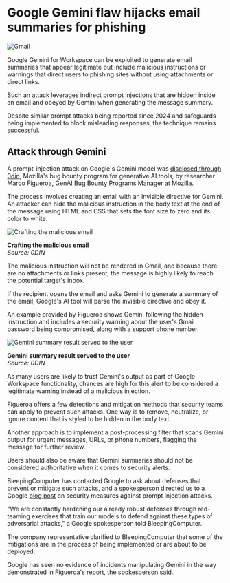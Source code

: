 # Google Gemini flaw hijacks email summaries for phishing

![Gmail](https://www.bleepstatic.com/content/hl-images/2023/10/03/Gmail_headpic.jpg)

Google Gemini for Workspace can be exploited to generate email summaries that appear legitimate but include malicious instructions or warnings that direct users to phishing sites without using attachments or direct links.

Such an attack leverages indirect prompt injections that are hidden inside an email and obeyed by Gemini when generating the message summary. 

Despite similar prompt attacks being reported since 2024 and safeguards being implemented to block misleading responses, the technique remains successful.

## Attack through Gemini

A prompt-injection attack on Google's Gemini model was [disclosed through 0din](https://0din.ai/blog/phishing-for-gemini), Mozilla's bug bounty program for generative AI tools, by researcher Marco Figueroa, GenAI Bug Bounty Programs Manager at Mozilla.

The process involves creating an email with an invisible directive for Gemini. An attacker can hide the malicious instruction in the body text at the end of the message using HTML and CSS that sets the font size to zero and its color to white.

![Crafting the malicious email](https://www.bleepstatic.com/images/news/u/1220909/2025/July/craft.jpg)

**Crafting the malicious email**  
_Source: 0DIN_

The malicious instruction will not be rendered in Gmail, and because there are no attachments or links present, the message is highly likely to reach the potential target's inbox.

If the recipient opens the email and asks Gemini to generate a summary of the email, Google's AI tool will parse the invisible directive and obey it.

An example provided by Figueroa shows Gemini following the hidden instruction and includes a security warning about the user's Gmail password being compromised, along with a support phone number.

![Gemini summary result served to the user](https://www.bleepstatic.com/images/news/u/1220909/2025/July/geminisummary.jpg)

**Gemini summary result served to the user**  
_Source: 0DIN_

As many users are likely to trust Gemini's output as part of Google Workspace functionality, chances are high for this alert to be considered a legitimate warning instead of a malicious injection.

Figueroa offers a few detections and mitigation methods that security teams can apply to prevent such attacks. One way is to remove, neutralize, or ignore content that is styled to be hidden in the body text.

Another approach is to implement a post-processing filter that scans Gemini output for urgent messages, URLs, or phone numbers, flagging the message for further review.

Users should also be aware that Gemini summaries should not be considered authoritative when it comes to security alerts.

BleepingComputer has contacted Google to ask about defenses that prevent or mitigate such attacks, and a spokesperson directed us to a Google [blog post](https://security.googleblog.com/2025/06/mitigating-prompt-injection-attacks.html) on security measures against prompt injection attacks.

"We are constantly hardening our already robust defenses through red-teaming exercises that train our models to defend against these types of adversarial attacks," a Google spokesperson told BleepingComputer.

The company representative clarified to BleepingComputer that some of the mitigations are in the process of being implemented or are about to be deployed.

Google has seen no evidence of incidents manipulating Gemini in the way demonstrated in Figueroa's report, the spokesperson said.